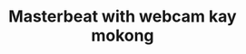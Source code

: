 ---
layout: post
title: Masterbeat with webcam kay mokong
duration: '14:09'
view: 205
rate: 2
video: 'https://flashservice.xvideos.com/embedframe/6293494'
category: 
 - pinay
 - pov
tags: 
 - pinay-sex
 - nagparaos
 - nene
 - mokong
 - fucked
 - jackpot
 - flawless
 - masterbeat
priority: 0.9
changefreq: daily
---